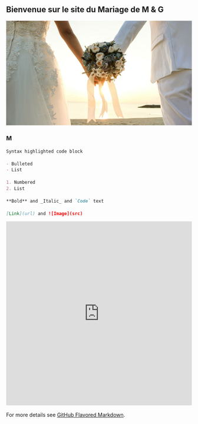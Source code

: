 ## Bienvenue sur le site du Mariage de M & G
![Image of Mariage](https://github.com/GabrielCaz/Moment-Of-Love/blob/gh-pages/couple-mariage-exigences.jpg)
### M
```markdown
Syntax highlighted code block

- Bulleted
- List

1. Numbered
2. List

**Bold** and _Italic_ and `Code` text

[Link](url) and ![Image](src)
```
<iframe src="https://tally.so/embed/mOzqMn?hideTitle=1&alignLeft=1" width="100%" height="500" frameborder="0" marginheight="0" marginwidth="0" title="Quel est votre régime alimentaire"></iframe>

For more details see [GitHub Flavored Markdown](https://guides.github.com/features/mastering-markdown/).
